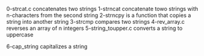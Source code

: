 0-strcat.c concatenates two strings
1-strncat concatenate towo strings with n-characters from the second string
2-strncpy is a function that copies a string into another string
3-strcmp compares two strings
4-rev_array.c reverses an array of n integers
5-string_toupper.c converts a string to uppercase

6-cap_string capitalizes a string
